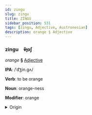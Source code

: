 ```yaml
---
id: zingu
slug: zingu
title: ZİNGU
sidebar_position: 531
tags: [zingu, Adjective, Austronesian]
description: orange § Adjective
---
```


### zingu&emsp;<span kind="abugida">ⱴ̃ɟꜿʃ</span>

*orange* **§** [Adjective](../../tags/Adjective)

**IPA**: /ˈd͡ʒin.gʌ/

**Verb**: to be orange

**Noun**: orange-ness

**Modifier**: orange

<details>
    <summary>Origin</summary>
    Malay jingga /d͡ʒiŋɡə/<br/>
    <em>Austronesian Language Family</em>
</details>